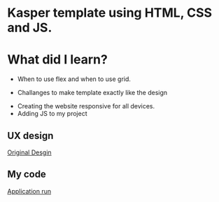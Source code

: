# Kasper template using HTML, CSS and JS.


# What did I learn? 
- When to use flex and when to use grid.  
* Challanges to make template exactly like the design
+ Creating the website responsive for all devices.
+ Adding JS to my project



## UX design 
[Original Desgin](https://elzerowebschool.github.io/HTML_And_CSS_Template_Two/#)

## My code
[Application run](http://127.0.0.1:5500/index.html)

